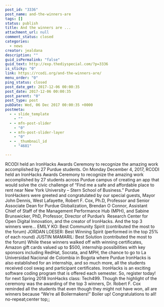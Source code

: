 ```yaml
---
post_id: "3336"
post_name: and-the-winners-are
tags: []
status: publish
title: And the winners are ...
attachment_url: null
comment_status: closed
categories:
  - news
creator: jealdana
description: ""
guid_isPermalink: "false"
guid_text: http://exp.thediyspecial.com/?p=3336
is_sticky: "0"
link: https://rcodi.org/and-the-winners-are/
menu_order: "0"
ping_status: closed
post_date_gmt: 2017-12-06 00:00:35
post_date: 2017-12-06 00:00:35
post_parent: "0"
post_type: post
pubDate: Wed, 06 Dec 2017 00:00:35 +0000
postmeta:
  - - slide_template
    - ""
  - - mfn-post-slider
    - "0"
  - - mfn-post-slider-layer
    - "0"
  - - _thumbnail_id
    - "4681"

---
```

RCODI held an IronHacks Awards Ceremony to recognize the amazing work accomplished by 27 Purdue students.
On Monday December 4, 2017, RCODI held an IronHacks Awards Ceremony to recognize the amazing work accomplished by 27 students across Purdue campus of creating an app that would solve the civic challenge of “Find me a safe and affordable place to rent near New York University – Stern School of Business.” Purdue IronHackers were greeted and congratulated by our special guests, Mayor John Dennis, West Lafayette, Robert F. Cox, Ph.D, Professor and Senior Associate Dean for Purdue Globalization, Brendan O Connor, Assistant Chief of Staff of the Management Performance Hub (MPH), and Sabine Brunswicker, PhD, Professor, Director of Purdue’s  Research Center for Open Digital Innovation, and the creator of IronHacks. And the top 3 winners were… EMILY KO: Best Community Spirit (contributed the most to the forum) JORDAN LOESER: Best Winning Spirit (performed in the top 25% of each round) JUSTIN MAMARIL: Best Solution (contributed the most to the forum) While these winners walked off with winning certificates, Amazon gift cards valued up to $500, internship possibilities with key sponsors including RedHat, Socrata, and MPH, the chance to go to La Universidad Nacional de Colombia in Bogota where Purdue IronHacks is also established for an internship, and so much more, all the students received cool swag and participant certificates. IronHacks is an exciting software coding program that is offered each semester. So, register today! for next Spring 2018 IronHacks class: Tech499. Though the highlight of the ceremony was the awarding of the top 3 winners, Dr. Robert F. Cox reminded all the students that even though they might not have won, all are winners because “We’re all Boilermakers!” Boiler up! Congratulations to all! no-repeat;center top;;
